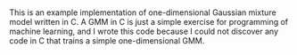 #
This is an example implementation of one-dimensional Gaussian mixture model written in C.
A GMM in C is just a simple exercise for programming of machine learning, and I wrote this code because I could not discover any code in C that trains a simple one-dimensional GMM.
